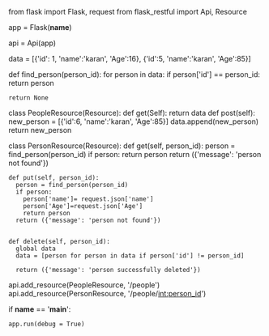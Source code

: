 from flask import Flask, request
from flask_restful import Api, Resource

app = Flask(__name__)

api = Api(app)

data = [{'id': 1, 'name':'karan', 'Age':16}, 
        {'id':5, 'name':'karan', 'Age':85}]

def find_person(person_id):
    for person in data:
        if person['id'] == person_id:
            return person
    
    return None



class PeopleResource(Resource):
    def get(Self):
        return data
    def post(self):
        new_person = [{'id':6, 'name':'karan', 'Age':85}]
        data.append(new_person)
        return new_person
    

class PersonResource(Resource):
    def get(self, person_id):
      person = find_person(person_id)
      if person:
        return person
      return ({'message': 'person not found'})
    
    def put(self, person_id):
      person = find_person(person_id)
      if person:
        person['name']= request.json['name']
        person['Age']=request.json['Age']
        return person
      return ({'message': 'person not found'})
    

    def delete(self, person_id):
      global data
      data = [person for person in data if person['id'] != person_id] 
      
      return ({'message': 'person successfully deleted'})



api.add_resource(PeopleResource, '/people')
api.add_resource(PersonResource, '/people/<int:person_id>')

if __name__ == '__main__':

    app.run(debug = True)
